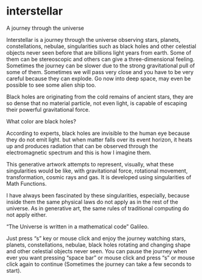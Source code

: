 # interstellar
A journey through the universe 

Interstellar is a journey through the universe observing stars, planets, constellations, nebulae, singularities such as black holes and other celestial objects never seen before that are billions light years from earth. Some of them can be stereoscopic and others can give a three-dimensional feeling. Sometimes the journey can be slower due to the strong gravitational pull of some of them. Sometimes we will pass very close and you have to be very careful because they can explode. Go now into deep space, may even be possible to see some alien ship too.

Black holes are originating from the cold remains of ancient stars, they are so dense that no material particle, not even light, is capable of escaping their powerful gravitational force.

What color are black holes?

According to experts, black holes are invisible to the human eye because they do not emit light. but when matter falls over its event horizon, it heats up and produces radiation that can be observed through the electromagnetic spectrum and this is how I imagine them.

This generative artwork attempts to represent, visually, what these singularities would be like, with gravitational force, rotational movement, transformation, cosmic rays and gas. It is developed using singularities of Math Functions.

I have always been fascinated by these singularities, especially, because inside them the same physical laws do not apply as in the rest of the universe. As in generative art, the same rules of traditional computing do not apply either.

“The Universe is written in a mathematical code” Galileo.

Just press “s” key or mouse click and enjoy the journey watching stars, planets, constellations, nebulae, black holes rotating and changing shape and other celestial objects never seen. You can pause the journey when ever you want pressing “space bar” or mouse click and press “s” or mouse click again to continue (Sometimes the journey can take a few seconds to start).
